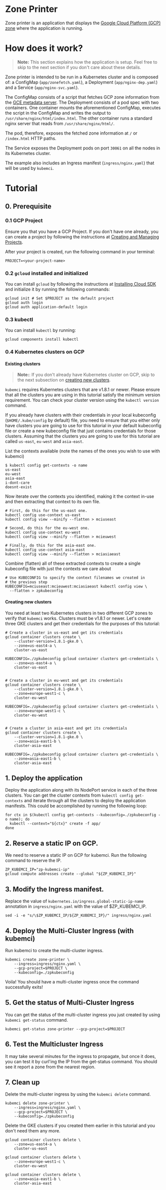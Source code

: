 # Zone Printer

Zone printer is an application that displays the
[Google Cloud Platform (GCP) zone](https://cloud.google.com/compute/docs/regions-zones/)
where the application is running. 

# How does it work?

> **Note:** This section explains how the application is setup. Feel free to skip to the next section if you don't care about these
details. 

Zone printer is intended to be run in a Kubernetes cluster and is
composed of: a ConfigMap (`app/zonefetch.yaml`), a Deployment
(`app/nginx-dep.yaml`) and a Service (`app/nginx-svc.yaml`).

The ConfigMap consists of a script that fetches GCP zone
information from the
[GCE metadata server](https://cloud.google.com/compute/docs/storing-retrieving-metadata). The Deployment consists of a pod
spec with two containers. One container mounts the aforementioned
ConfigMap, executes the script in the ConfigMap and writes the
output to `/usr/share/nginx/html/index.html`. The other container
runs a standard nginx server that reads from `/usr/share/nginx/html/`.

The pod, therefore, exposes the fetched zone information at
`/` or `/index.html` HTTP paths.

The Service exposes the Deployment pods on port `30061` on all the
nodes in its Kubernetes cluster.

The example also includes an Ingress manifest (`ingress/nginx.yaml`)
that will be used by `kubemci`.

# Tutorial

## 0. Prerequisite

### 0.1 GCP Project

Ensure you that you have a GCP Project. If you don't have one already,
you can create a project by following the instructions at
[Creating and Managing Projects](https://cloud.google.com/resource-manager/docs/creating-managing-projects).

After your project is created, run the following command in your
terminal:

```shell
PROJECT=<your-project-name>
```

### 0.2 `gcloud` installed and initialized

You can install `gcloud` by following the instructions at
[Installing Cloud SDK](https://cloud.google.com/sdk/downloads) and
initialize it by running the following commands:

```shell
gcloud init # Set $PROJECT as the default project
gcloud auth login
gcloud auth application-default login
```

### 0.3 kubectl

You can install `kubectl` by running:

```shell
gcloud components install kubectl
```

### 0.4 Kubernetes clusters on GCP

#### Existing clusters

> **Note:**: If you don't already have Kubernetes cluster on GCP,
skip to the next subsection on [creating new clusters](#creating-new-clusters).

`kubemci` requires Kubernetes clusters that are v1.8.1 or newer. Please
ensure that all the clusters you are using in this tutorial satisfy the
minimum version requirement. You can check your cluster version using
the `kubectl version` command.

If you already have clusters with their credentials in your local
kubeconfig (`$HOME/.kube/config` by default) file, you need to ensure
that you either only have clusters you are going to use for this
tutorial in your default kubeconfig file or create a new kubeconfig
file that just contains credentials for those clusters. Assuming that
the clusters you are going to use for this tutorial are called
`us-east`, `eu-west` and `asia-east`.

List the contexts available (note the names of the ones you wish to
use with kubemci)

```shell
$ kubectl config get-contexts -o name
us-east
eu-west
asia-east
i-dont-care
doesnt-exist
```

Now iterate over the contexts you identified, making it the context
in-use and then extracting that context to its own file.

```shell
# First, do this for the us-east one.
kubectl config use-context us-east
kubectl config view --minify --flatten > mciuseast

# Second, do this for the eu-west one.
kubectl config use-context eu-west
kubectl config view --minify --flatten > mcieuwest

# Finally, do this for the asia-east one.
kubectl config use-context asia-east
kubectl config view --minify --flatten > mciasiaeast
```

Combine (flatten) all of these extracted contexts to create a
single kubeconfig file with just the contexts we care about

```shell
# Use KUBECONFIG to specify the context filenames we created in
# the previous step
KUBECONFIG=mciuseast:mcieuwest:mciasiaeast kubectl config view \
  --flatten > zpkubeconfig
```

#### Creating new clusters

You need at least two Kubernetes clusters in two different GCP zones
to verify that `kubemci` works. Clusters must be v1.8.1 or newer.
Let's create three GKE clusters and get their credentials for the
purposes of this tutorial:

```shell
# Create a cluster in us-east and get its credentials
gcloud container clusters create \
    --cluster-version=1.8.1-gke.0 \
    --zone=us-east4-a \
    cluster-us-east

KUBECONFIG=./zpkubeconfig gcloud container clusters get-credentials \
    --zone=us-east4-a \
    cluster-us-east


# Create a cluster in eu-west and get its credentials
gcloud container clusters create \
    --cluster-version=1.8.1-gke.0 \
    --zone=europe-west1-c \
    cluster-eu-west

KUBECONFIG=./zpkubeconfig gcloud container clusters get-credentials \
    --zone=europe-west1-c \
    cluster-eu-west


# Create a cluster in asia-east and get its credentials
gcloud container clusters create \
    --cluster-version=1.8.1-gke.0 \
    --zone=asia-east1-b \
    cluster-asia-east

KUBECONFIG=./zpkubeconfig gcloud container clusters get-credentials \
    --zone=asia-east1-b \
    cluster-asia-east
```

## 1. Deploy the application

Deploy the application along with its NodePort service in each of the
three clusters. You can get the cluster contexts from `kubectl config get-contexts` and iterate through all the clusters to deploy the
application manifests. This could be accomplished by running the
following loop:

```shell
for ctx in $(kubectl config get-contexts --kubeconfig=./zpkubeconfig -o name); do
  kubectl --context="${ctx}" create -f app/
done
```

## 2. Reserve a static IP on GCP.

We need to reserve a static IP on GCP for kubemci. Run the following
command to reserve the IP.

```shell
ZP_KUBEMCI_IP="zp-kubemci-ip"
gcloud compute addresses create --global "${ZP_KUBEMCI_IP}"
```

## 3. Modify the Ingress manifest.

Replace the value of `kubernetes.io/ingress.global-static-ip-name`
annotation in `ingress/nginx.yaml` with the value of $ZP_KUBEMCI_IP.

```shell
sed -i -e "s/\$ZP_KUBEMCI_IP/${ZP_KUBEMCI_IP}/" ingress/nginx.yaml
```

## 4. Deploy the Multi-Cluster Ingress (with kubemci)

Run kubemci to create the multi-cluster ingress.

```shell
kubemci create zone-printer \
    --ingress=ingress/nginx.yaml \
    --gcp-project=$PROJECT \
    --kubeconfig=./zpkubeconfig
```

Voila! You should have a multi-cluster ingress once the command
successfully exits!


## 5. Get the status of Multi-Cluster Ingress

You can get the status of the multi-cluster ingress you just created
by using `kubemci get-status` command.

```shell
kubemci get-status zone-printer --gcp-project=$PROJECT
```

## 6. Test the Multicluster Ingress

It may take several minutes for the ingress to propagate, but once it does, you
can test it by curl'ing the IP from the get-status command. You should see it
report a zone from the nearest region.

## 7. Clean up

Delete the multi-cluster ingress by using the `kubemci delete` command.

```shell
kubemci delete zone-printer \
    --ingress=ingress/nginx.yaml \
    --gcp-project=$PROJECT \
    --kubeconfig=./zpkubeconfig
```

Delete the GKE clusters if you created them earlier in this tutorial
and you don't need them any more.

```shell
gcloud container clusters delete \
    --zone=us-east4-a \
    cluster-us-east

gcloud container clusters delete \
    --zone=europe-west1-c \
    cluster-eu-west

gcloud container clusters delete \
    --zone=asia-east1-b \
    cluster-asia-east
```

